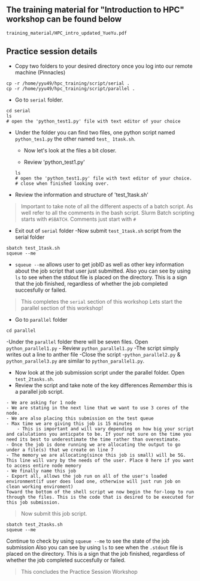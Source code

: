 ## The training material for "Introduction to HPC" workshop can be found below
```pdf
training_material/HPC_intro_updated_YueYu.pdf
```
## Practice session details 
- Copy two folders to your desired directory once you log into our remote machine (Pinnacles)
```
cp -r /home/yyu49/hpc_training/script/serial .
cp -r /home/yyu49/hpc_training/script/parallel .
```
- Go to `serial` folder.
```
cd serial
ls 
# open the 'python_test1.py' file with text editor of your choice 

```

- Under the folder you can find two files, one python script named `python_tes1.py` the other named `test_ 1task.sh`.

    - Now let's look at the files a bit closer. 

    - Review 'python_test1.py'
    ```
    ls 
    # open the 'python_test1.py' file with text editor of your choice.
    # close when finished looking over. 

    ```

- Review the information and structure of 'test_1task.sh' 
> Important to take note of all the different aspects of a batch script. As well refer to all the comments in the bash script. Slurm Batch scripting starts with `#SBATCH`. Comments just start with `#` 
- Exit out of `serial` folder
-Now submit `test_1task.sh` script from the serial folder
``` 
sbatch test_1task.sh
squeue --me 
```
- `squeue --me` allows user to get jobID as well as other key information about the job script that user just submitted. 
Also you can see by using `ls` to see when the stdout file is placed on the directory. This is a sign that the job finished, regardless of whether the job completed succesfully or failed. 
> This completes the `serial` section of this workshop
>Lets start the parallel section of this workshop!
- Go to `parallel` folder
```
cd parallel 
``` 
 
-Under the `parallel` folder there will be seven files. Open `python_parallel1.py` 
    - Review `python_parallel1.py`
    -The script simply writes out a line to anther file
    -Close the script
    -`python_parallel2.py`  & `python_parallel3.py` are similar to  `python_parallel1.py`.  

- Now look at the job submission script under the parallel folder. Open `test_2tasks.sh`.
- Review the script and take note of the key differences *Remember* this is a parallel job script.
```
- We are asking for 1 node 
- We are stating in the next line that we want to use 3 cores of the node. 
- We are also placing this submission on the test queue 
- Max time we are giving this job is 15 minutes 
    - This is important and will vary depending on how big your script and calulations you anticpate to be. If your not sure on the time you need its best to underestimate the time rather than overestimate. 
- Once the job is done running we are allocating the output to go under a file(s) that we create on line 7 
- The memory we are allocating(since this job is small) will be 5G. This line will vary by the needs of the user. Place 0 here if you want to access entire node memory
- We finally name this job 
- Export all, allows the job run on all of the user's loaded environment(if user does load one, otherwise will just run job on clean working enviroment)
Toward the bottom of the shell script we now begin the for-loop to run through the files. This is the code that is desired to be executed for this job submission.
```
>Now submit this job script.
``` 
sbatch test_2tasks.sh
squeue --me 
```
Continue to check by using `squeue --me` to see the state of the job submission 
Also you can see by using `ls` to see when the `.stdout` file is placed on the directory. This is a sign that the job finished, regardless of whether the job completed succesfully or failed. 
>This concludes the Practice Session Workshop



